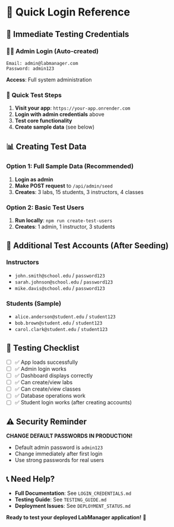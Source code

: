 # 🔐 Quick Login Reference

## 🚀 **Immediate Testing Credentials**

### 👨‍🏫 **Admin Login** (Auto-created)
```
Email: admin@labmanager.com
Password: admin123
```
**Access**: Full system administration

### 🎯 **Quick Test Steps**
1. **Visit your app**: `https://your-app.onrender.com`
2. **Login with admin credentials** above
3. **Test core functionality**
4. **Create sample data** (see below)

## 📊 **Creating Test Data**

### Option 1: Full Sample Data (Recommended)
1. **Login as admin**
2. **Make POST request** to `/api/admin/seed`
3. **Creates**: 3 labs, 15 students, 3 instructors, 4 classes

### Option 2: Basic Test Users
1. **Run locally**: `npm run create-test-users`
2. **Creates**: 1 admin, 1 instructor, 3 students

## 👥 **Additional Test Accounts** (After Seeding)

### Instructors
- `john.smith@school.edu` / `password123`
- `sarah.johnson@school.edu` / `password123`
- `mike.davis@school.edu` / `password123`

### Students (Sample)
- `alice.anderson@student.edu` / `student123`
- `bob.brown@student.edu` / `student123`
- `carol.clark@student.edu` / `student123`

## 🔧 **Testing Checklist**

- [ ] ✅ App loads successfully
- [ ] ✅ Admin login works
- [ ] ✅ Dashboard displays correctly
- [ ] ✅ Can create/view labs
- [ ] ✅ Can create/view classes
- [ ] ✅ Database operations work
- [ ] ✅ Student login works (after creating accounts)

## ⚠️ **Security Reminder**

**CHANGE DEFAULT PASSWORDS IN PRODUCTION!**
- Default admin password is `admin123`
- Change immediately after first login
- Use strong passwords for real users

## 📞 **Need Help?**

- **Full Documentation**: See `LOGIN_CREDENTIALS.md`
- **Testing Guide**: See `TESTING_GUIDE.md`
- **Deployment Issues**: See `DEPLOYMENT_STATUS.md`

**Ready to test your deployed LabManager application!** 🎉

